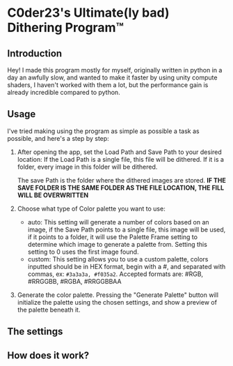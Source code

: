 # C0der23's Ultimate(ly bad) Dithering Program™
## Introduction
Hey! I made this program mostly for myself, originally written in python in a day an awfully slow, and wanted to make it faster by using unity compute shaders, I haven't worked with them a lot, but the performance gain is already incredible compared to python.

## Usage
I've tried making using the program as simple as possible a task as possible, and here's a step by step:

1. After opening the app, set the Load Path and Save Path to your desired location:
   If the Load Path is a single file, this file will be dithered.
   If it is a folder, every image in this folder will be dithered.

   The save Path is the folder where the dithered images are stored.
   **IF THE SAVE FOLDER IS THE SAME FOLDER AS THE FILE LOCATION, THE FILL WILL BE OVERWRITTEN**

2. Choose what type of Color palette you want to use:
   - auto: This setting will generate a number of colors based on an image, if the Save Path points to a single file, this image will be used, if it points to a folder, it will use the Palette Frame setting to determine which image to generate a palette from. Setting this setting to 0 uses the first image found.
   - custom: This setting allows you to use a custom palette, colors inputted should be in HEX format, begin with a #, and separated with commas, ex: `#3a3a3a, #f035a2`. Accepted formats are: #RGB, #RRGGBB, #RGBA, #RRGGBBAA

3. Generate the color palette.
   Pressing the "Generate Palette" button will initialize the palette using the chosen settings, and show a preview of the palette beneath it.

## The settings



## How does it work?

